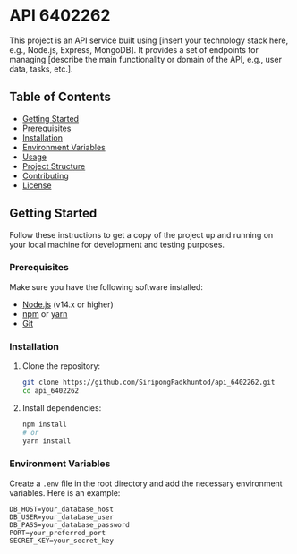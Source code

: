 # API 6402262

This project is an API service built using [insert your technology stack here, e.g., Node.js, Express, MongoDB]. It provides a set of endpoints for managing [describe the main functionality or domain of the API, e.g., user data, tasks, etc.].

## Table of Contents

- [Getting Started](#getting-started)
- [Prerequisites](#prerequisites)
- [Installation](#installation)
- [Environment Variables](#environment-variables)
- [Usage](#usage)
- [Project Structure](#project-structure)
- [Contributing](#contributing)
- [License](#license)

## Getting Started

Follow these instructions to get a copy of the project up and running on your local machine for development and testing purposes.

### Prerequisites

Make sure you have the following software installed:

- [Node.js](https://nodejs.org/en/download/) (v14.x or higher)
- [npm](https://www.npmjs.com/get-npm) or [yarn](https://yarnpkg.com/getting-started/install)
- [Git](https://git-scm.com/)

### Installation

1. Clone the repository:

    ```bash
    git clone https://github.com/SiripongPadkhuntod/api_6402262.git
    cd api_6402262
    ```

2. Install dependencies:

    ```bash
    npm install
    # or
    yarn install
    ```

### Environment Variables

Create a `.env` file in the root directory and add the necessary environment variables. Here is an example:

```plaintext
DB_HOST=your_database_host
DB_USER=your_database_user
DB_PASS=your_database_password
PORT=your_preferred_port
SECRET_KEY=your_secret_key
